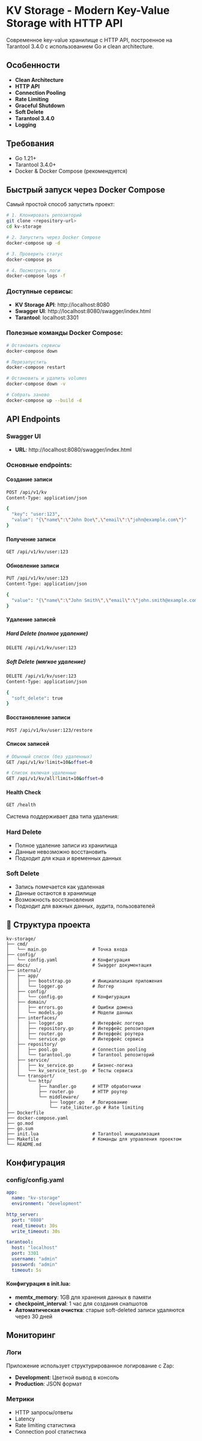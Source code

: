 # KV Storage - Modern Key-Value Storage with HTTP API

Современное key-value хранилище с HTTP API, построенное на Tarantool 3.4.0 с использованием Go и clean architecture.

## Особенности

- **Clean Architecture**
- **HTTP API**
- **Connection Pooling**
- **Rate Limiting**
- **Graceful Shutdown** 
- **Soft Delete**
- **Tarantool 3.4.0**
- **Logging** 

## Требования

- Go 1.21+
- Tarantool 3.4.0+
- Docker & Docker Compose (рекомендуется)

## Быстрый запуск через Docker Compose

Самый простой способ запустить проект:

```bash
# 1. Клонировать репозиторий
git clone <repository-url>
cd kv-storage

# 2. Запустить через Docker Compose
docker-compose up -d

# 3. Проверить статус
docker-compose ps

# 4. Посмотреть логи
docker-compose logs -f
```

### Доступные сервисы:
- **KV Storage API**: http://localhost:8080
- **Swagger UI**: http://localhost:8080/swagger/index.html
- **Tarantool**: localhost:3301

### Полезные команды Docker Compose:
```bash
# Остановить сервисы
docker-compose down

# Перезапустить
docker-compose restart

# Остановить и удалить volumes
docker-compose down -v

# Собрать заново
docker-compose up --build -d
```

## API Endpoints

### Swagger UI
- **URL**: http://localhost:8080/swagger/index.html

### Основные endpoints:

#### Создание записи
```bash
POST /api/v1/kv
Content-Type: application/json

{
  "key": "user:123",
  "value": "{\"name\":\"John Doe\",\"email\":\"john@example.com\"}"
}
```

#### Получение записи
```bash
GET /api/v1/kv/user:123
```

#### Обновление записи
```bash
PUT /api/v1/kv/user:123
Content-Type: application/json

{
  "value": "{\"name\":\"John Smith\",\"email\":\"john.smith@example.com\"}"
}
```

#### Удаление записей

##### Hard Delete (полное удаление)
```bash
DELETE /api/v1/kv/user:123
```

##### Soft Delete (мягкое удаление)
```bash
DELETE /api/v1/kv/user:123
Content-Type: application/json

{
  "soft_delete": true
}
```

#### Восстановление записи
```bash
POST /api/v1/kv/user:123/restore
```

#### Список записей
```bash
# Обычный список (без удаленных)
GET /api/v1/kv?limit=10&offset=0

# Список включая удаленные
GET /api/v1/kv/all?limit=10&offset=0
```

#### Health Check
```bash
GET /health
```

Система поддерживает два типа удаления:

### Hard Delete
- Полное удаление записи из хранилища
- Данные невозможно восстановить
- Подходит для кэша и временных данных

### Soft Delete
- Запись помечается как удаленная
- Данные остаются в хранилище
- Возможность восстановления
- Подходит для важных данных, аудита, пользователей

## 📁 Структура проекта

```
kv-storage/
├── cmd/
│   └── main.go                 # Точка входа
├── config/
│   └── config.yaml             # Конфигурация
├── docs/                       # Swagger документация
├── internal/
│   ├── app/
│   │   ├── bootstrap.go        # Инициализация приложения
│   │   └── logger.go           # Логгер
│   ├── config/
│   │   └── config.go           # Конфигурация
│   ├── domain/
│   │   ├── errors.go           # Ошибки домена
│   │   └── models.go           # Модели данных
│   ├── interfaces/
│   │   ├── logger.go           # Интерфейс логгера
│   │   ├── repository.go       # Интерфейс репозитория
│   │   ├── router.go           # Интерфейс роутера
│   │   └── service.go          # Интерфейс сервиса
│   ├── repository/
│   │   ├── pool.go             # Connection pooling
│   │   └── tarantool.go        # Tarantool репозиторий
│   ├── service/
│   │   ├── kv_service.go       # Бизнес-логика
│   │   └── kv_service_test.go  # Тесты сервиса
│   └── transport/
│       └── http/
│           ├── handler.go      # HTTP обработчики
│           ├── router.go       # HTTP роутер
│           └── middleware/
│               ├── logger.go   # Логирование
│               └── rate_limiter.go # Rate limiting
├── Dockerfile
├── docker-compose.yaml
├── go.mod
├── go.sum
├── init.lua                    # Tarantool инициализация
├── Makefile                    # Команды для управления проектом
└── README.md
```

## Конфигурация

### config/config.yaml
```yaml
app:
  name: "kv-storage"
  environment: "development"

http_server:
  port: "8080"
  read_timeout: 30s
  write_timeout: 30s

tarantool:
  host: "localhost"
  port: 3301
  username: "admin"
  password: "admin"
  timeout: 5s
```

#### Конфигурация в init.lua:
- **memtx_memory**: 1GB для хранения данных в памяти
- **checkpoint_interval**: 1 час для создания снапшотов
- **Автоматическая очистка**: старые soft-deleted записи удаляются через 30 дней

## Мониторинг

### Логи
Приложение использует структурированное логирование с Zap:
- **Development**: Цветной вывод в консоль
- **Production**: JSON формат

### Метрики
- HTTP запросы/ответы
- Latency
- Rate limiting статистика
- Connection pool статистика
